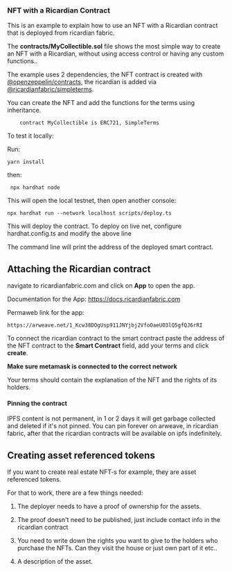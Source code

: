 ### NFT with a Ricardian Contract

This is an example to explain how to use an NFT with a Ricardian contract that is deployed from ricardian fabric.

The **contracts/MyCollectible.sol** file shows the most simple way to create an NFT with a Ricardian, without using access control or having any custom functions..

The example uses 2 dependencies, the NFT contract is created with [@openzeppelin/contracts](https://www.npmjs.com/package/@openzeppelin/contracts),
the ricardian is added via [@ricardianfabric/simpleterms](https://www.npmjs.com/package/@ricardianfabric/simpleterms).

You can create the NFT and add the functions for the terms using inheritance.

        contract MyCollectible is ERC721, SimpleTerms

To test it locally:

Run:

    yarn install

then:

     npx hardhat node

This will open the local testnet, then open another console:

    npx hardhat run --network localhost scripts/deploy.ts

This will deploy the contract. To deploy on live net, configure hardhat.config.ts and modify the above line

The command line will print the address of the deployed smart contract.

## Attaching the Ricardian contract

navigate to ricardianfabric.com and click on **App** to open the app.

Documentation for the App:
https://docs.ricardianfabric.com

Permaweb link for the app:

    https://arweave.net/1_Kcw38DOgUsp911JNYjbj2VfoOaeUO3lQ5gfQJ6rRI

To connect the ricardian contract to the smart contract paste the address of the NFT contract to the **Smart Contract** field, add your terms and click **create**.

**Make sure metamask is connected to the correct network**

Your terms should contain the explanation of the NFT and the rights of its holders.

#### Pinning the contract

IPFS content is not permanent, in 1 or 2 days it will get garbage collected and deleted if it's not pinned.
You can pin forever on arweave, in ricardian fabric, after that the ricardian contracts will be available on ipfs indefinitely.

## Creating asset referenced tokens

If you want to create real estate NFT-s for example, they are asset referenced tokens.

For that to work, there are a few things needed:

1. The deployer needs to have a proof of ownership for the assets.

2. The proof doesn't need to be published, just include contact info in the ricardian contract

3. You need to write down the rights you want to give to the holders who purchase the NFTs.
   Can they visit the house or just own part of it etc..

4. A description of the asset.
